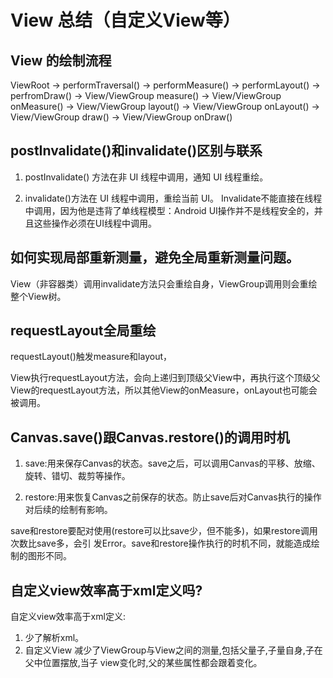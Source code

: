 # View 总结（自定义View等）


## View 的绘制流程
ViewRoot
-> performTraversal()
-> performMeasure()
-> performLayout()
-> perfromDraw()
-> View/ViewGroup measure()
-> View/ViewGroup onMeasure()
-> View/ViewGroup layout()
-> View/ViewGroup onLayout()
-> View/ViewGroup draw()
-> View/ViewGroup onDraw()

## postInvalidate()和invalidate()区别与联系

1. postInvalidate() 方法在非 UI 线程中调用，通知 UI 线程重绘。

2. invalidate()方法在 UI 线程中调用，重绘当前 UI。
Invalidate不能直接在线程中调用，因为他是违背了单线程模型：Android UI操作并不是线程安全的，并且这些操作必须在UI线程中调用。

## 如何实现局部重新测量，避免全局重新测量问题。

View（非容器类）调用invalidate方法只会重绘自身，ViewGroup调用则会重绘整个View树。

## requestLayout全局重绘

requestLayout()触发measure和layout，

View执行requestLayout方法，会向上递归到顶级父View中，再执行这个顶级父View的requestLayout方法，所以其他View的onMeasure，onLayout也可能会被调用。

## Canvas.save()跟Canvas.restore()的调用时机 

1. save:用来保存Canvas的状态。save之后，可以调用Canvas的平移、放缩、旋转、错切、裁剪等操作。 

2. restore:用来恢复Canvas之前保存的状态。防止save后对Canvas执行的操作对后续的绘制有影响。

save和restore要配对使用(restore可以比save少，但不能多)，如果restore调用次数比save多，会引 发Error。save和restore操作执行的时机不同，就能造成绘制的图形不同。

## 自定义view效率高于xml定义吗?

自定义view效率高于xml定义:
 
1. 少了解析xml。
2. 自定义View 减少了ViewGroup与View之间的测量,包括父量子,子量自身,子在父中位置摆放,当子 view变化时,父的某些属性都会跟着变化。